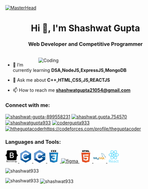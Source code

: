 [![MasterHead](https://chkskills.com/wp-content/uploads/2020/04/PNC-Animated-Banners.gif)](https://shashwatgupta.io)


<h1 align="center">Hi 👋, I'm Shashwat Gupta</h1>
<h3 align="center">Web Developer and Competitive Programmer</h3>
<br>
<img align="right" alt="Coding" width="400" src="https://cdn.dribbble.com/users/1162077/screenshots/3848914/programmer.gif">



- 🌱 I’m currently learning **DSA,NodeJS,ExpressJS,MongoDB**

- 💬 Ask me about **C++,HTML,CSS,JS,REACTJS**

- 📫 How to reach me **shashwatgupta21054@gmail.com**

<h3 align="left">Connect with me:</h3>
<p align="left">
<a href="https://linkedin.com/in/shashwat-gupta-899558231" target="blank"><img align="center" src="https://raw.githubusercontent.com/rahuldkjain/github-profile-readme-generator/master/src/images/icons/Social/linked-in-alt.svg" alt="shashwat-gupta-899558231" height="30" width="40" /></a>
<a href="https://fb.com/shashwat.gupta.754570" target="blank"><img align="center" src="https://raw.githubusercontent.com/rahuldkjain/github-profile-readme-generator/master/src/images/icons/Social/facebook.svg" alt="shashwat.gupta.754570" height="30" width="40" /></a>
<a href="https://instagram.com/shashwatgupta933" target="blank"><img align="center" src="https://raw.githubusercontent.com/rahuldkjain/github-profile-readme-generator/master/src/images/icons/Social/instagram.svg" alt="shashwatgupta933" height="30" width="40" /></a>
<a href="https://www.codechef.com/users/codergupta933" target="blank"><img align="center" src="https://cdn.jsdelivr.net/npm/simple-icons@3.1.0/icons/codechef.svg" alt="codergupta933" height="30" width="40" /></a>
<a href="https://codeforces.com/profile/htheguptacoderhttps://codeforces.com/profile/theguptacoder" target="blank"><img align="center" src="https://raw.githubusercontent.com/rahuldkjain/github-profile-readme-generator/master/src/images/icons/Social/codeforces.svg" alt="htheguptacoderhttps://codeforces.com/profile/theguptacoder" height="30" width="40" /></a>
</p>

<h3 align="left">Languages and Tools:</h3>
<p align="left"> <a href="https://getbootstrap.com" target="_blank" rel="noreferrer"> <img src="https://raw.githubusercontent.com/devicons/devicon/master/icons/bootstrap/bootstrap-plain-wordmark.svg" alt="bootstrap" width="40" height="40"/> </a> <a href="https://www.cprogramming.com/" target="_blank" rel="noreferrer"> <img src="https://raw.githubusercontent.com/devicons/devicon/master/icons/c/c-original.svg" alt="c" width="40" height="40"/> </a> <a href="https://www.w3schools.com/cpp/" target="_blank" rel="noreferrer"> <img src="https://raw.githubusercontent.com/devicons/devicon/master/icons/cplusplus/cplusplus-original.svg" alt="cplusplus" width="40" height="40"/> </a> <a href="https://www.w3schools.com/css/" target="_blank" rel="noreferrer"> <img src="https://raw.githubusercontent.com/devicons/devicon/master/icons/css3/css3-original-wordmark.svg" alt="css3" width="40" height="40"/> </a> <a href="https://www.figma.com/" target="_blank" rel="noreferrer"> <img src="https://www.vectorlogo.zone/logos/figma/figma-icon.svg" alt="figma" width="40" height="40"/> </a> <a href="https://www.w3.org/html/" target="_blank" rel="noreferrer"> <img src="https://raw.githubusercontent.com/devicons/devicon/master/icons/html5/html5-original-wordmark.svg" alt="html5" width="40" height="40"/> </a> <a href="https://www.mysql.com/" target="_blank" rel="noreferrer"> <img src="https://raw.githubusercontent.com/devicons/devicon/master/icons/mysql/mysql-original-wordmark.svg" alt="mysql" width="40" height="40"/> </a> <a href="https://reactjs.org/" target="_blank" rel="noreferrer"> <img src="https://raw.githubusercontent.com/devicons/devicon/master/icons/react/react-original-wordmark.svg" alt="react" width="40" height="40"/> </a> </p>
<p align="left"> <img src="https://komarev.com/ghpvc/?username=shashwat933&label=Profile%20views&color=0e75b6&style=flat" alt="shashwat933" /> </p>
<p><img align="left" src="https://github-readme-stats.vercel.app/api/top-langs?username=shashwat933&show_icons=true&locale=en&layout=compact" alt="shashwat933" />
</p>

<p>&nbsp;<img align="center" src="https://github-readme-stats.vercel.app/api?username=shashwat933&show_icons=true&locale=en" alt="shashwat933" /></p>
